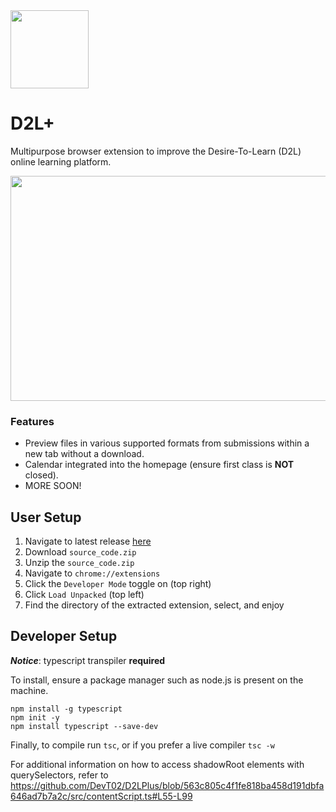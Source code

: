 

<img src="https://github.com/DevT02/D2LPlus/assets/40608267/618318ae-a4a2-473b-8237-52eb5725ef85" width="125" height="125">


# D2L+

Multipurpose browser extension to improve the Desire-To-Learn (D2L) online learning platform.

<img src="https://github.com/DevT02/D2LPlus/assets/40608267/54156ef4-0796-4af2-8a02-ea448289222a" width="640" height="360">

### Features
- Preview files in various supported formats from submissions within a new tab without a download.
- Calendar integrated into the homepage (ensure first class is **NOT** closed).
- MORE SOON!
## User Setup
1. Navigate to latest release [here](https://github.com/DevT02/D2LPlus/releases) 
2. Download `source_code.zip`
3. Unzip the `source_code.zip` 
4. Navigate to `chrome://extensions`
5. Click the `Developer Mode` toggle on (top right)
6. Click `Load Unpacked` (top left)
7. Find the directory of the extracted extension, select, and enjoy


## Developer Setup
***Notice***: typescript transpiler **required**

To install, ensure a package manager such as node.js is present on the machine. 
```shell
npm install -g typescript 
npm init -y 
npm install typescript --save-dev
```

Finally, to compile run `tsc`, or if you prefer a live compiler `tsc -w` 


For additional information on how to access shadowRoot elements with querySelectors, refer to 
https://github.com/DevT02/D2LPlus/blob/563c805c4f1fe818ba458d191dbfa646ad7b7a2c/src/contentScript.ts#L55-L99
